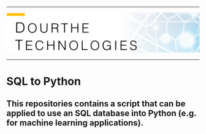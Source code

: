 ___

<a href='http://www.dourthe.tech'> <img src='Dourthe_Technologies_Headers.png' /></a>
___

# SQL to Python

## This repositories contains a script that can be applied to use an SQL database into Python (e.g. for machine learning applications).
